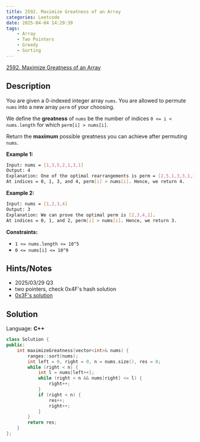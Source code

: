 ```yaml
---
title: 2592. Maximize Greatness of an Array
categories: Leetcode
date: 2025-04-04 14:29:39
tags:
    - Array
    - Two Pointers
    - Greedy
    - Sorting
---
```


[2592. Maximize Greatness of an Array](https://leetcode.com/problems/maximize-greatness-of-an-array/description/?envType=company&envId=oracle&favoriteSlug=oracle-six-months)

## Description

You are given a 0-indexed integer array `nums`. You are allowed to permute `nums` into a new array `perm` of your choosing.

We define the **greatness**  of `nums` be the number of indices `0 <= i < nums.length` for which `perm[i] > nums[i]`.

Return the **maximum**  possible greatness you can achieve after permuting `nums`.

**Example 1:**

```bash
Input: nums = [1,3,5,2,1,3,1]
Output: 4
Explanation: One of the optimal rearrangements is perm = [2,5,1,3,3,1,1].
At indices = 0, 1, 3, and 4, perm[i] > nums[i]. Hence, we return 4.
```

**Example 2:**

```bash
Input: nums = [1,2,3,4]
Output: 3
Explanation: We can prove the optimal perm is [2,3,4,1].
At indices = 0, 1, and 2, perm[i] > nums[i]. Hence, we return 3.
```

**Constraints:**

- `1 <= nums.length <= 10^5`
- `0 <= nums[i] <= 10^9`

## Hints/Notes

- 2025/03/29 Q3
- two pointers, check 0x4F's hash solution
- [0x3F's solution](https://leetcode.cn/problems/maximize-greatness-of-an-array/solutions/2177186/tian-ji-sai-ma-by-endlesscheng-buk1/?envType=company&envId=oracle&favoriteSlug=oracle-six-months)

## Solution

Language: **C++**

```C++
class Solution {
public:
    int maximizeGreatness(vector<int>& nums) {
        ranges::sort(nums);
        int left = 0, right = 0, n = nums.size(), res = 0;
        while (right < n) {
            int l = nums[left++];
            while (right < n && nums[right] <= l) {
                right++;
            }
            if (right < n) {
                res++;
                right++;
            }
        }
        return res;
    }
};
```
